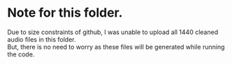 # Note for this folder.
Due to size constraints of github, I was unable to upload all 1440 cleaned audio files in this folder.  
But, there is no need to worry as these files will be generated while running the code.
